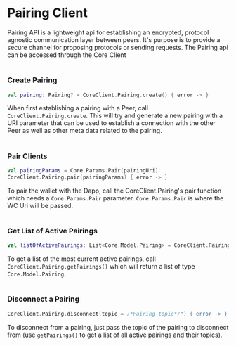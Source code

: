 # Pairing Client
Pairing API is a lightweight api for establishing an encrypted, protocol agnostic communication layer between peers. It's purpose is to provide a secure channel for proposing protocols or sending requests. The Pairing api can be accessed through the Core Client

#
### **Create Pairing**

```kotlin
val pairing: Pairing? = CoreClient.Pairing.create() { error -> }
```
When first establishing a pairing with a Peer, call `CoreClient.Pairing.create`. This will try and generate a new pairing with a URI parameter that can be used to establish a connection with the other Peer as well as other meta data related to the pairing.

#
### **Pair Clients**

```kotlin
val pairingParams = Core.Params.Pair(pairingUri)
CoreClient.Pairing.pair(pairingParams) { error -> }
```

To pair the wallet with the Dapp, call the CoreClient.Pairing's pair function which needs a `Core.Params.Pair` parameter. `Core.Params.Pair` is where the WC Uri will be passed.

#
### **Get List of Active Pairings**

```kotlin
val listOfActivePairings: List<Core.Model.Pairing> = CoreClient.Pairing.getPairings()
```

To get a list of the most current active pairings, call `CoreClient.Pairing.getPairings()` which will return a list of type `Core.Model.Pairing`.

#
### **Disconnect a Pairing**

```kotlin
CoreClient.Pairing.disconnect(topic = /*Pairing topic*/") { error -> }
```

To disconnect from a pairing, just pass the topic of the pairing to disconnect from (use `getPairings()` to get a list of all active pairings and their topics). 
